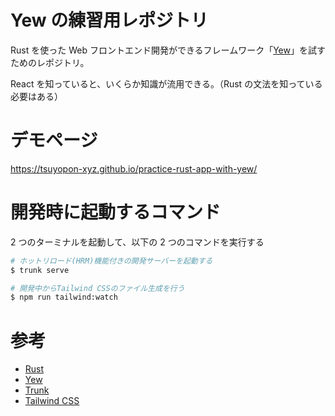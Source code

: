 # Yew の練習用レポジトリ

Rust を使った Web フロントエンド開発ができるフレームワーク「[Yew](https://yew.rs/)」を試すためのレポジトリ。

React を知っていると、いくらか知識が流用できる。（Rust の文法を知っている必要はある）

# デモページ

https://tsuyopon-xyz.github.io/practice-rust-app-with-yew/

# 開発時に起動するコマンド

2 つのターミナルを起動して、以下の 2 つのコマンドを実行する

```bash
# ホットリロード(HRM)機能付きの開発サーバーを起動する
$ trunk serve

# 開発中からTailwind CSSのファイル生成を行う
$ npm run tailwind:watch
```

# 参考

- [Rust](https://www.rust-lang.org/ja)
- [Yew](https://yew.rs/)
- [Trunk](https://trunkrs.dev/)
- [Tailwind CSS](https://tailwindcss.com/)
